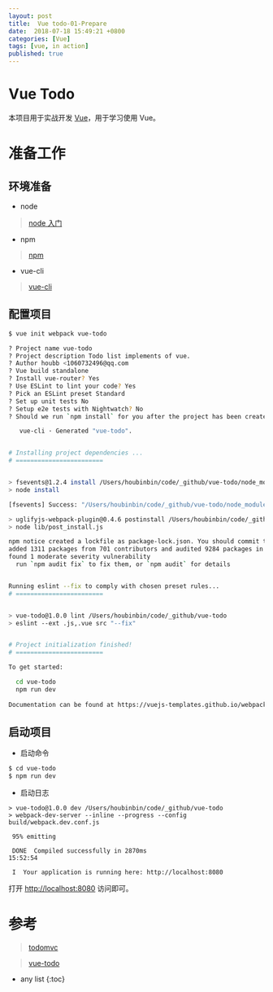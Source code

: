 ```yaml
---
layout: post
title:  Vue todo-01-Prepare
date:  2018-07-18 15:49:21 +0800
categories: [Vue]
tags: [vue, in action]
published: true
---
```


# Vue Todo

本项目用于实战开发 [Vue](https://cn.vuejs.org/v2/guide/#Vue-js-%E6%98%AF%E4%BB%80%E4%B9%88)，用于学习使用 Vue。

# 准备工作

## 环境准备

- node

> [node 入门](https://houbb.github.io/2018/04/23/nodejs-01-hello)

- npm

> [npm](https://houbb.github.io/2018/04/24/npm)

- vue-cli

> [vue-cli](https://houbb.github.io/2018/06/14/vue-cli)

## 配置项目

```sh
$ vue init webpack vue-todo

? Project name vue-todo
? Project description Todo list implements of vue.
? Author houbb <1060732496@qq.com
? Vue build standalone
? Install vue-router? Yes
? Use ESLint to lint your code? Yes
? Pick an ESLint preset Standard
? Set up unit tests No
? Setup e2e tests with Nightwatch? No
? Should we run `npm install` for you after the project has been created? (recommended) npm

   vue-cli · Generated "vue-todo".


# Installing project dependencies ...
# ========================


> fsevents@1.2.4 install /Users/houbinbin/code/_github/vue-todo/node_modules/fsevents
> node install

[fsevents] Success: "/Users/houbinbin/code/_github/vue-todo/node_modules/fsevents/lib/binding/Release/node-v59-darwin-x64/fse.node" is installed via remote

> uglifyjs-webpack-plugin@0.4.6 postinstall /Users/houbinbin/code/_github/vue-todo/node_modules/webpack/node_modules/uglifyjs-webpack-plugin
> node lib/post_install.js

npm notice created a lockfile as package-lock.json. You should commit this file.
added 1311 packages from 701 contributors and audited 9284 packages in 36.712s
found 1 moderate severity vulnerability
  run `npm audit fix` to fix them, or `npm audit` for details


Running eslint --fix to comply with chosen preset rules...
# ========================


> vue-todo@1.0.0 lint /Users/houbinbin/code/_github/vue-todo
> eslint --ext .js,.vue src "--fix"


# Project initialization finished!
# ========================

To get started:

  cd vue-todo
  npm run dev
  
Documentation can be found at https://vuejs-templates.github.io/webpack
```

## 启动项目

- 启动命令

```sh
$ cd vue-todo
$ npm run dev
```

- 启动日志

```
> vue-todo@1.0.0 dev /Users/houbinbin/code/_github/vue-todo
> webpack-dev-server --inline --progress --config build/webpack.dev.conf.js

 95% emitting                                                                        

 DONE  Compiled successfully in 2870ms                                                                                                                                       15:52:54

 I  Your application is running here: http://localhost:8080
```

打开 [http://localhost:8080](http://localhost:8080) 访问即可。


# 参考

> [todomvc](http://todomvc.com/)

> [vue-todo](https://github.com/liangxiaojuan/vue-todos)

* any list
{:toc}